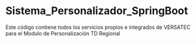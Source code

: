 # Sistema_Personalizador_SpringBoot
Este código contiene todos los servicios propios e integrados de VERSATEC para el Modulo de Personalización TD Regional
